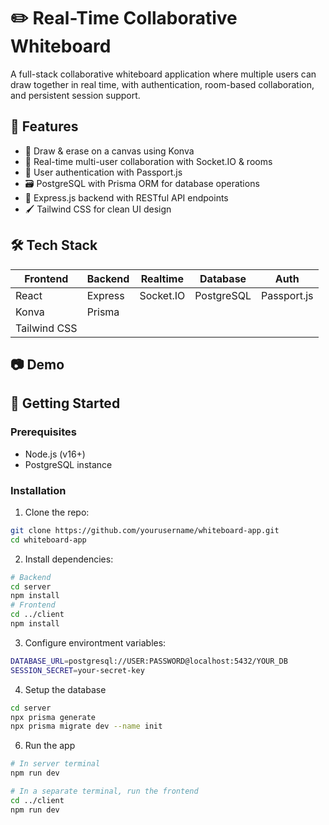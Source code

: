 # ✏️ Real-Time Collaborative Whiteboard

A full-stack collaborative whiteboard application where multiple users can draw together in real time, with authentication, room-based collaboration, and persistent session support.

## 🚀 Features

- 🎨 Draw & erase on a canvas using Konva
- 🤝 Real-time multi-user collaboration with Socket.IO & rooms
- 🔐 User authentication with Passport.js
- 🗃️ PostgreSQL with Prisma ORM for database operations
- 🧠 Express.js backend with RESTful API endpoints
- 🖌️ Tailwind CSS for clean UI design

## 🛠️ Tech Stack

| Frontend | Backend | Realtime | Database | Auth |
|----------|---------|----------|----------|------|
| React    | Express | Socket.IO| PostgreSQL| Passport.js |
| Konva    | Prisma  |          |          |         |
| Tailwind CSS |     |          |          |         |

## 📷 Demo


## 🧪 Getting Started

### Prerequisites

- Node.js (v16+)
- PostgreSQL instance

### Installation

1. Clone the repo:

```bash
git clone https://github.com/yourusername/whiteboard-app.git
cd whiteboard-app

```

2. Install dependencies:

```bash
# Backend
cd server
npm install
# Frontend
cd ../client
npm install
```

3. Configure environtment variables:

```bash
DATABASE_URL=postgresql://USER:PASSWORD@localhost:5432/YOUR_DB
SESSION_SECRET=your-secret-key

``` 
4. Setup the database 

```bash 
cd server
npx prisma generate
npx prisma migrate dev --name init

```

6. Run the app 

```bash
# In server terminal
npm run dev

# In a separate terminal, run the frontend
cd ../client
npm run dev

```